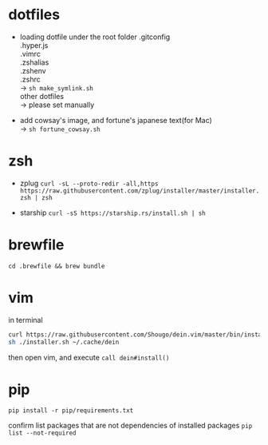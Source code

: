 # dotfiles

- loading dotfile under the root folder
.gitconfig  
.hyper.js  
.vimrc  
.zshalias  
.zshenv  
.zshrc  
→ `sh make_symlink.sh`  
other dotfiles  
→ please set manually  

- add cowsay's image, and fortune's japanese text(for Mac)  
→ `sh fortune_cowsay.sh`  

# zsh

- zplug
`curl -sL --proto-redir -all,https https://raw.githubusercontent.com/zplug/installer/master/installer.zsh | zsh`

- starship
`curl -sS https://starship.rs/install.sh | sh`

# brewfile

`cd .brewfile && brew bundle`

# vim

in terminal  

```sh
curl https://raw.githubusercontent.com/Shougo/dein.vim/master/bin/installer.sh > installer.sh
sh ./installer.sh ~/.cache/dein
```

then open vim, and execute `call dein#install()`  

 # pip

`pip install -r pip/requirements.txt`

confirm list packages that are not dependencies of installed packages
`pip list --not-required`
